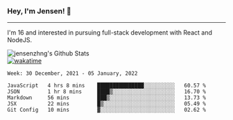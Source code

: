 ### Hey, I'm Jensen! 👋

---

I'm 16 and interested in pursuing full-stack development with React and NodeJS.

![jensenzhng's Github Stats](https://github-readme-stats.vercel.app/api?username=jensenzhng&theme=dark&show_icons=true&count_private=true&include_all_commits=true)
<br />
[![wakatime](https://wakatime.com/badge/user/cbfc263d-3611-4e36-8278-8fad45fe3f62.svg)](https://wakatime.com/@cbfc263d-3611-4e36-8278-8fad45fe3f62)

<!--START_SECTION:waka-->
```text
Week: 30 December, 2021 - 05 January, 2022

JavaScript   4 hrs 8 mins    ███████████████░░░░░░░░░░   60.57 % 
JSON         1 hr 8 mins     ████▒░░░░░░░░░░░░░░░░░░░░   16.70 % 
Markdown     56 mins         ███▒░░░░░░░░░░░░░░░░░░░░░   13.73 % 
JSX          22 mins         █▒░░░░░░░░░░░░░░░░░░░░░░░   05.49 % 
Git Config   10 mins         ▓░░░░░░░░░░░░░░░░░░░░░░░░   02.62 % 
```
<!--END_SECTION:waka-->
